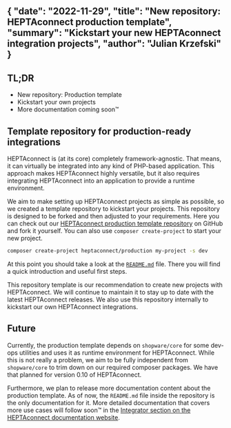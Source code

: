 {
    "date": "2022-11-29",
    "title": "New repository: HEPTAconnect production template",
    "summary": "Kickstart your new HEPTAconnect integration projects",
    "author": "Julian Krzefski"
}
---

## TL;DR

- New repository: Production template
- Kickstart your own projects
- More documentation coming soon™

## Template repository for production-ready integrations

HEPTAconnect is (at its core) completely framework-agnostic.
That means, it can virtually be integrated into any kind of PHP-based application.
This approach makes HEPTAconnect highly versatile, but it also requires integrating HEPTAconnect into an application to provide a runtime environment.

We aim to make setting up HEPTAconnect projects as simple as possible, so we created a template repository to kickstart your projects.
This repository is designed to be forked and then adjusted to your requirements.
Here you can check out our [HEPTAconnect production template repository](https://github.com/HEPTACOM/heptaconnect-production) on GitHub and fork it yourself.
You can also use `composer create-project` to start your new project.

```sh
composer create-project heptaconnect/production my-project -s dev
```

At this point you should take a look at the [`README.md`](https://github.com/HEPTACOM/heptaconnect-production/blob/master/README.md) file.
There you will find a quick introduction and useful first steps.

This repository template is our recommendation to create new projects with HEPTAconnect.
We will continue to maintain it to stay up to date with the latest HEPTAconnect releases.
We also use this repository internally to kickstart our own HEPTAconnect integrations.

## Future

Currently, the production template depends on `shopware/core` for some dev-ops utilities and uses it as runtime environment for HEPTAconnect.
While this is not really a problem, we aim to be fully independent from `shopware/core` to trim down on our required composer packages.
We have that planned for version 0.10 of HEPTAconnect.

Furthermore, we plan to release more documentation content about the production template.
As of now, the `README.md` file inside the repository is the only documentation for it.
More detailed documentation that covers more use cases will follow soon™ in the [Integrator section on the HEPTAconnect documentation website](https://heptaconnect.io/guides/integrator/).
